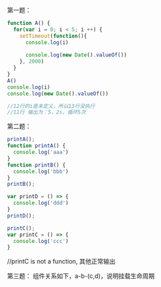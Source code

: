 第一题：
```js
function A() {
  for(var i = 0; i < 5; i ++) {
    setTimeout(function(){
      console.log(i)
      
      console.log(new Date().valueOf())
    }, 2000)
  }
}
A()
console.log(i)
console.log(new Date().valueOf())

//12行的i是未定义，所以13行没执行
//11行 输出为：5，2s，循环5次
```

第二题：
```js
printA();
function printA() {
  console.log('aaa')
}
function printB() {
  console.log('bbb')
}
printB();

var printD = () => {
  console.log('ddd')
}
printD();

printC();
var printC = () => {
  console.log('ccc')
}
```
//printC is not a function, 其他正常输出

第三题：
组件关系如下，a-b-(c,d)，说明挂载生命周期
